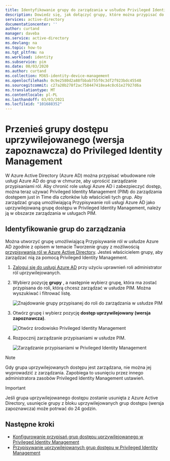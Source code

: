```yaml
---
title: Identyfikowanie grupy do zarządzania w usłudze Privileged Identity Management — Azure AD | Microsoft Docs
description: Dowiedz się, jak dołączyć grupy, które można przypisać do ról, aby zarządzać grupami dostępu uprzywilejowanego w Privileged Identity Management (PIM).
services: active-directory
documentationcenter: ''
author: curtand
manager: daveba
ms.service: active-directory
ms.devlang: na
ms.topic: how-to
ms.tgt_pltfrm: na
ms.workload: identity
ms.subservice: pim
ms.date: 08/03/2020
ms.author: curtand
ms.collection: M365-identity-device-management
ms.openlocfilehash: 0c9e2580d2a88fbbab755f0c3df2f923bdc45548
ms.sourcegitcommit: c27a20b278f2ac758447418ea4c8c61e27927d6a
ms.translationtype: MT
ms.contentlocale: pl-PL
ms.lasthandoff: 03/03/2021
ms.locfileid: "101688352"
---
```

# <a name="bring-privileged-access-groups-preview-into-privileged-identity-management"></a>Przenieś grupy dostępu uprzywilejowanego (wersja zapoznawcza) do Privileged Identity Management

W Azure Active Directory (Azure AD) można przypisać wbudowane role usługi Azure AD do grup w chmurze, aby uprościć zarządzanie przypisaniami ról. Aby chronić role usługi Azure AD i zabezpieczyć dostęp, można teraz używać Privileged Identity Management (PIM) do zarządzania dostępem just in Time dla członków lub właścicieli tych grup. Aby zarządzać grupą umożliwiającą Przypisywanie roli usługi Azure AD jako uprzywilejowaną grupę dostępu w Privileged Identity Management, należy ją w obszarze zarządzania w usługach PIM.

## <a name="identify-groups-to-manage"></a>Identyfikowanie grup do zarządzania

Można utworzyć grupę umożliwiającą Przypisywanie ról w usłudze Azure AD zgodnie z opisem w temacie Tworzenie grupy z możliwością [przypisywania ról w Azure Active Directory](../roles/groups-create-eligible.md). Jesteś właścicielem grupy, aby zarządzać nią za pomocą Privileged Identity Management.

1. [Zaloguj się do usługi Azure AD](https://aad.portal.azure.com) przy użyciu uprawnień roli administrator ról uprzywilejowanych.
1. Wybierz pozycję **grupy** , a następnie wybierz grupę, która ma zostać przypisana do roli, którą chcesz zarządzać w usłudze PIM. Można wyszukiwać i filtrować listę.

    ![Znajdowanie grupy przypisanej do roli do zarządzania w usłudze PIM](./media/groups-discover-groups/groups-list-in-azure-ad.png)

1. Otwórz grupę i wybierz pozycję **dostęp uprzywilejowany (wersja zapoznawcza)**.

    ![Otwórz środowisko Privileged Identity Management](./media/groups-discover-groups/groups-discover-groups.png)

1. Rozpocznij zarządzanie przypisaniami w usłudze PIM.

    ![Zarządzanie przypisaniami w Privileged Identity Management](./media/groups-discover-groups/groups-bring-under-management.png)

> [!NOTE]
> Gdy grupa uprzywilejowanych dostępu jest zarządzana, nie można jej wyprowadzić z zarządzania. Zapobiega to usunięciu przez innego administratora zasobów Privileged Identity Management ustawień.
>

> [!IMPORTANT]
> Jeśli grupa uprzywilejowanego dostępu zostanie usunięta z Azure Active Directory, usunięcie grupy z bloku uprzywilejowanych grup dostępu (wersja zapoznawcza) może potrwać do 24 godzin. 
>


## <a name="next-steps"></a>Następne kroki

- [Konfigurowanie przypisań grup dostępu uprzywilejowanego w Privileged Identity Management](pim-resource-roles-configure-role-settings.md)
- [Przypisywanie uprzywilejowanych grup dostępu w Privileged Identity Management](pim-resource-roles-assign-roles.md)
